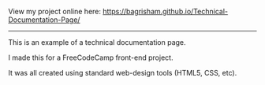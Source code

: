 View my project online here: https://bagrisham.github.io/Technical-Documentation-Page/

-----------------------------

This is an example of a technical documentation page.

I made this for a FreeCodeCamp front-end project.

It was all created using standard web-design tools (HTML5, CSS, etc).
